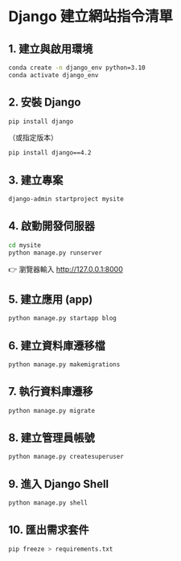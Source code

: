 # Django 建立網站指令清單

## 1. 建立與啟用環境

``` bash
conda create -n django_env python=3.10
conda activate django_env
```

## 2. 安裝 Django

``` bash
pip install django
```

（或指定版本）

``` bash
pip install django==4.2
```

## 3. 建立專案

``` bash
django-admin startproject mysite
```

## 4. 啟動開發伺服器

``` bash
cd mysite
python manage.py runserver
```

👉 瀏覽器輸入 <http://127.0.0.1:8000>

## 5. 建立應用 (app)

``` bash
python manage.py startapp blog
```

## 6. 建立資料庫遷移檔

``` bash
python manage.py makemigrations
```

## 7. 執行資料庫遷移

``` bash
python manage.py migrate
```

## 8. 建立管理員帳號

``` bash
python manage.py createsuperuser
```

## 9. 進入 Django Shell

``` bash
python manage.py shell
```

## 10. 匯出需求套件

``` bash
pip freeze > requirements.txt
```

